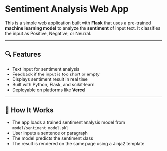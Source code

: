 # Sentiment Analysis Web App

This is a simple web application built with **Flask** that uses a pre-trained **machine learning model** to analyze the **sentiment** of input text. It classifies the input as Positive, Negative, or Neutral.

---

## 🔍 Features

- Text input for sentiment analysis
- Feedback if the input is too short or empty
- Displays sentiment result in real time
- Built with Python, Flask, and scikit-learn
- Deployable on platforms like **Vercel**

---

## 🧠 How It Works

- The app loads a trained sentiment analysis model from `model/sentiment_model.pkl`
- User inputs a sentence or paragraph
- The model predicts the sentiment class
- The result is rendered on the same page using a Jinja2 template

